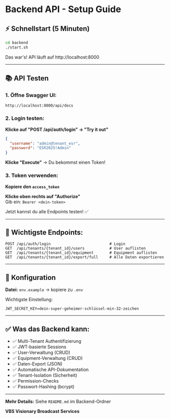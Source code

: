 # Backend API - Setup Guide

## ⚡ Schnellstart (5 Minuten)

```bash
cd backend
./start.sh
```

Das war's! API läuft auf http://localhost:8000

---

## 📚 API Testen

### 1. Öffne Swagger UI:
```
http://localhost:8000/api/docs
```

### 2. Login testen:

**Klicke auf "POST /api/auth/login" → "Try it out"**

```json
{
  "username": "admin@tenant_esr",
  "password": "ESR2025!Admin"
}
```

**Klicke "Execute"** → Du bekommst einen Token!

### 3. Token verwenden:

**Kopiere den `access_token`**

**Klicke oben rechts auf "Authorize"**  
Gib ein: `Bearer <dein-token>`

Jetzt kannst du alle Endpoints testen! ✅

---

## 🎯 Wichtigste Endpoints:

```
POST /api/auth/login                          # Login
GET  /api/tenants/{tenant_id}/users           # User auflisten
GET  /api/tenants/{tenant_id}/equipment       # Equipment auflisten
GET  /api/tenants/{tenant_id}/export/full     # Alle Daten exportieren
```

---

## 🔧 Konfiguration

**Datei:** `env.example` → kopiere zu `.env`

Wichtigste Einstellung:
```
JWT_SECRET_KEY=dein-super-geheimer-schlüssel-min-32-zeichen
```

---

## ✅ Was das Backend kann:

- ✅ Multi-Tenant Authentifizierung
- ✅ JWT-basierte Sessions  
- ✅ User-Verwaltung (CRUD)
- ✅ Equipment-Verwaltung (CRUD)
- ✅ Daten-Export (JSON)
- ✅ Automatische API-Dokumentation
- ✅ Tenant-Isolation (Sicherheit)
- ✅ Permission-Checks
- ✅ Passwort-Hashing (bcrypt)

---

**Mehr Details:** Siehe `README.md` im Backend-Ordner

**VBS Visionary Broadcast Services**

